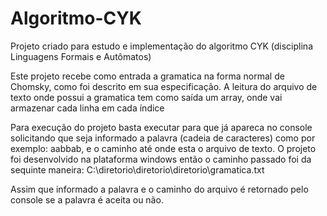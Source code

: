 # Algoritmo-CYK
Projeto criado para estudo e implementação do algoritmo CYK (disciplina Linguagens Formais e Autômatos)

Este projeto recebe como entrada a gramatica na forma normal de Chomsky, como foi descrito em sua especificação.
A leitura do arquivo de texto onde possui a gramatica tem como saída um array, onde vai armazenar cada linha em cada índice

Para execução do projeto basta executar para que já apareca no console solicitando que seja informado a palavra (cadeia de caracteres)
como por exemplo: aabbab, e o caminho até onde esta o arquivo de texto. O projeto foi desenvolvido na plataforma windows então o caminho passado
foi da sequinte maneira: C:\\diretorio\\diretorio\\diretorio\\gramatica.txt 

Assim que informado a palavra e o caminho do arquivo é retornado pelo console se a palavra é aceita ou não.

